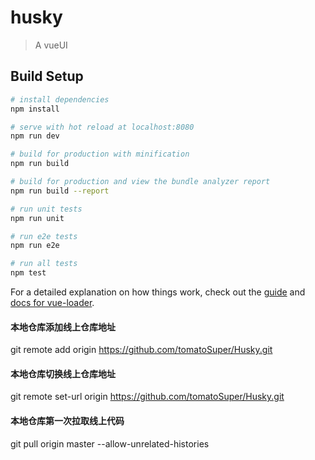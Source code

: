 # husky

> A vueUI

## Build Setup

``` bash
# install dependencies
npm install

# serve with hot reload at localhost:8080
npm run dev

# build for production with minification
npm run build

# build for production and view the bundle analyzer report
npm run build --report

# run unit tests
npm run unit

# run e2e tests
npm run e2e

# run all tests
npm test
```

For a detailed explanation on how things work, check out the [guide](http://vuejs-templates.github.io/webpack/) and [docs for vue-loader](http://vuejs.github.io/vue-loader).

#### 本地仓库添加线上仓库地址
git remote add origin https://github.com/tomatoSuper/Husky.git

#### 本地仓库切换线上仓库地址
git remote set-url origin https://github.com/tomatoSuper/Husky.git

#### 本地仓库第一次拉取线上代码
git pull origin master --allow-unrelated-histories
